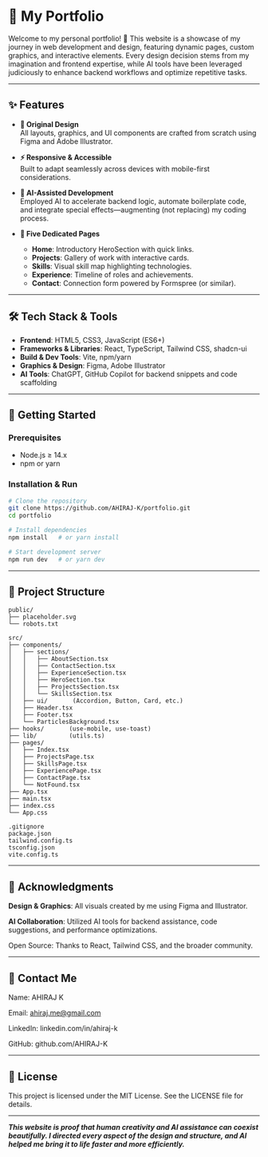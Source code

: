 # 🌟 My Portfolio

Welcome to my personal portfolio! 🚀 This website is a showcase of my journey in web development and design, featuring dynamic pages, custom graphics, and interactive elements. Every design decision stems from my imagination and frontend expertise, while AI tools have been leveraged judiciously to enhance backend workflows and optimize repetitive tasks.

---

## ✨ Features

- **🎨 Original Design**  
  All layouts, graphics, and UI components are crafted from scratch using Figma and Adobe Illustrator.

- **⚡ Responsive & Accessible**  
  Built to adapt seamlessly across devices with mobile-first considerations.

- **🤖 AI-Assisted Development**  
  Employed AI to accelerate backend logic, automate boilerplate code, and integrate special effects—augmenting (not replacing) my coding process.

- **📄 Five Dedicated Pages**  
  - **Home**: Introductory HeroSection with quick links.  
  - **Projects**: Gallery of work with interactive cards.  
  - **Skills**: Visual skill map highlighting technologies.  
  - **Experience**: Timeline of roles and achievements.  
  - **Contact**: Connection form powered by Formspree (or similar).

---

## 🛠 Tech Stack & Tools

- **Frontend**: HTML5, CSS3, JavaScript (ES6+)  
- **Frameworks & Libraries**: React, TypeScript, Tailwind CSS, shadcn-ui  
- **Build & Dev Tools**: Vite, npm/yarn  
- **Graphics & Design**: Figma, Adobe Illustrator  
- **AI Tools**: ChatGPT, GitHub Copilot for backend snippets and code scaffolding

---

## 🚀 Getting Started

### Prerequisites

- Node.js ≥ 14.x  
- npm or yarn

### Installation & Run

```bash
# Clone the repository
git clone https://github.com/AHIRAJ-K/portfolio.git
cd portfolio

# Install dependencies
npm install   # or yarn install

# Start development server
npm run dev   # or yarn dev
```
---

## 📂 Project Structure

```plaintext
public/
├── placeholder.svg
└── robots.txt

src/
├── components/
│   ├── sections/
│   │   ├── AboutSection.tsx
│   │   ├── ContactSection.tsx
│   │   ├── ExperienceSection.tsx
│   │   ├── HeroSection.tsx
│   │   ├── ProjectsSection.tsx
│   │   └── SkillsSection.tsx
│   ├── ui/       (Accordion, Button, Card, etc.)
│   ├── Header.tsx
│   ├── Footer.tsx
│   └── ParticlesBackground.tsx
├── hooks/       (use-mobile, use-toast)
├── lib/         (utils.ts)
├── pages/
│   ├── Index.tsx
│   ├── ProjectsPage.tsx
│   ├── SkillsPage.tsx
│   ├── ExperiencePage.tsx
│   ├── ContactPage.tsx
│   └── NotFound.tsx
├── App.tsx
├── main.tsx
├── index.css
└── App.css

.gitignore
package.json
tailwind.config.ts
tsconfig.json
vite.config.ts
```
---

## 🌟 Acknowledgments
**Design & Graphics**: All visuals created by me using Figma and Illustrator.

**AI Collaboration**: Utilized AI tools for backend assistance, code suggestions, and performance optimizations.

Open Source: Thanks to React, Tailwind CSS, and the broader community.

---

## 📧 Contact Me
Name: AHIRAJ K

Email: ahiraj.me@gmail.com

LinkedIn: linkedin.com/in/ahiraj-k

GitHub: github.com/AHIRAJ-K

---

## 📜 License
This project is licensed under the MIT License. See the LICENSE file for details.

---

***This website is proof that human creativity and AI assistance can coexist beautifully. I directed every aspect of the design and structure, and AI helped me bring it to life faster and more efficiently.***
